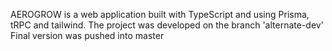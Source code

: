 AEROGROW is a web application built with TypeScript and using Prisma, tRPC and tailwind. The project was developed on the branch 'alternate-dev' Final version was pushed into master
